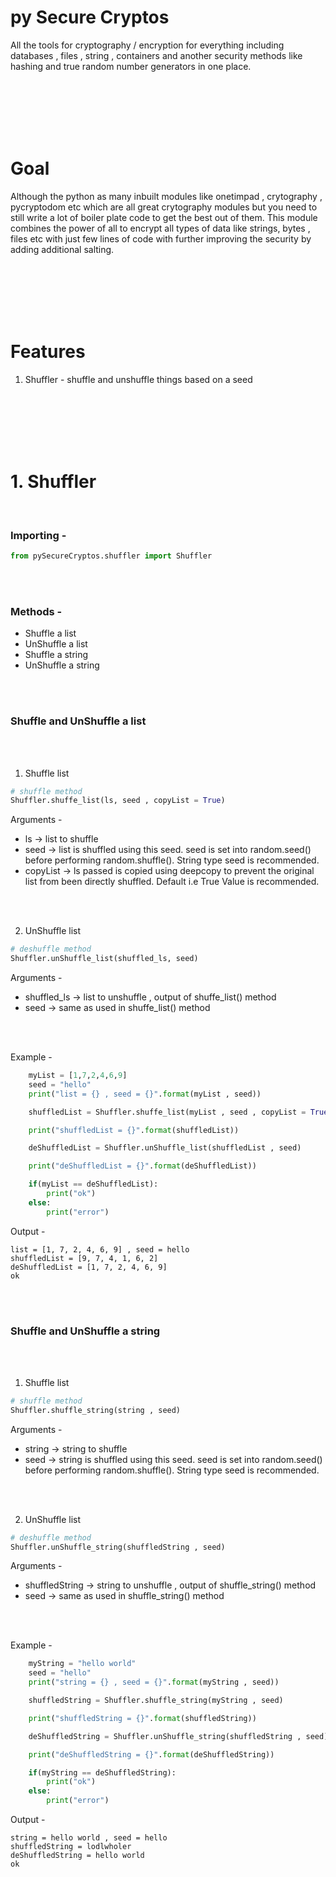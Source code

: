 # py Secure Cryptos

All the tools for cryptography / encryption for everything including databases , files , string , containers and another security methods like hashing and true random number generators in one place.

<br>
<br>
<br>
<br>
<br>


# Goal

Although the python as many inbuilt modules like onetimpad , crytography , pycryptodom etc which are all great crytography modules but you need to still write a lot of boiler plate code to get the best out of them. This module combines the power of all to encrypt all types of data like strings, bytes , files etc with just few lines of code with further improving the security by adding additional salting.


<br>
<br>
<br>
<br>
<br>

# Features

1. Shuffler - shuffle and unshuffle things based on a seed


<br>
<br>
<br>
<br>
<br>


# 1. Shuffler

<br>

### Importing - 

``` python
from pySecureCryptos.shuffler import Shuffler
```
<br>
<br>

### Methods - 
* Shuffle a list
* UnShuffle a list
* Shuffle a string
* UnShuffle a string

<br>
<br>

### Shuffle and UnShuffle a list

<br>
<br>

1. Shuffle list  

``` python
# shuffle method
Shuffler.shuffe_list(ls, seed , copyList = True)
```

Arguments - 

* ls -> list to shuffle
* seed -> list is shuffled using this seed. seed is set into random.seed() before performing random.shuffle(). String type seed is recommended.
* copyList -> ls passed is copied using deepcopy to prevent the original list from been directly shuffled. Default i.e True Value is recommended.

<br>
<br>

2. UnShuffle list 

``` python
# deshuffle method
Shuffler.unShuffle_list(shuffled_ls, seed)
```

Arguments - 

* shuffled_ls -> list to unshuffle , output of shuffe_list() method
* seed -> same as used in shuffe_list() method

<br>
<br>

Example - 

``` python
    myList = [1,7,2,4,6,9]
    seed = "hello"
    print("list = {} , seed = {}".format(myList , seed))

    shuffledList = Shuffler.shuffe_list(myList , seed , copyList = True)

    print("shuffledList = {}".format(shuffledList))

    deShuffledList = Shuffler.unShuffle_list(shuffledList , seed)

    print("deShuffledList = {}".format(deShuffledList))

    if(myList == deShuffledList):
        print("ok")
    else:
        print("error")
```

Output - 

``` shell
list = [1, 7, 2, 4, 6, 9] , seed = hello
shuffledList = [9, 7, 4, 1, 6, 2]
deShuffledList = [1, 7, 2, 4, 6, 9]
ok
```


<br>
<br>

### Shuffle and UnShuffle a string

<br>
<br>

1. Shuffle list  

``` python
# shuffle method
Shuffler.shuffle_string(string , seed)
```

Arguments - 

* string -> string to shuffle
* seed -> string is shuffled using this seed. seed is set into random.seed() before performing random.shuffle(). String type seed is recommended.

<br>
<br>

2. UnShuffle list 

``` python
# deshuffle method
Shuffler.unShuffle_string(shuffledString , seed)
```

Arguments - 

* shuffledString -> string to unshuffle , output of shuffle_string() method
* seed -> same as used in shuffle_string() method

<br>
<br>

Example - 

``` python
    myString = "hello world"
    seed = "hello"
    print("string = {} , seed = {}".format(myString , seed))

    shuffledString = Shuffler.shuffle_string(myString , seed)

    print("shuffledString = {}".format(shuffledString))

    deShuffledString = Shuffler.unShuffle_string(shuffledString , seed)

    print("deShuffledString = {}".format(deShuffledString))

    if(myString == deShuffledString):
        print("ok")
    else:
        print("error")
```

Output - 

``` shell
string = hello world , seed = hello
shuffledString = lodlwholer 
deShuffledString = hello world
ok
```


<br>
<br>

